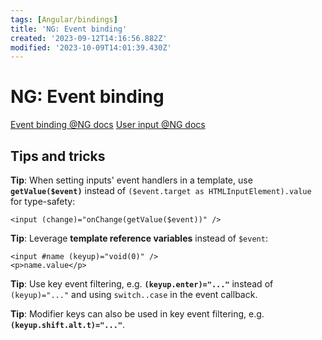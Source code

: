 ```yaml
---
tags: [Angular/bindings]
title: 'NG: Event binding'
created: '2023-09-12T14:16:56.882Z'
modified: '2023-10-09T14:01:39.430Z'
---
```


# NG: Event binding

[Event binding @NG docs](https://angular.io/guide/event-binding)
[User input @NG docs](https://angular.io/guide/user-input)

## Tips and tricks

**Tip**: When setting inputs' event handlers in a template, use **`getValue($event)`** instead of `($event.target as HTMLInputElement).value` for type-safety:
```
<input (change)="onChange(getValue($event))" />
```

**Tip**: Leverage **template reference variables** instead of `$event`:
```
<input #name (keyup)="void(0)" />
<p>name.value</p>
``` 

**Tip**: Use key event filtering, e.g. **`(keyup.enter)="..."`** instead of `(keyup)="..."` and using `switch..case` in the event callback.

**Tip**: Modifier keys can also be used in key event filtering, e.g. **`(keyup.shift.alt.t)="..."`**.


